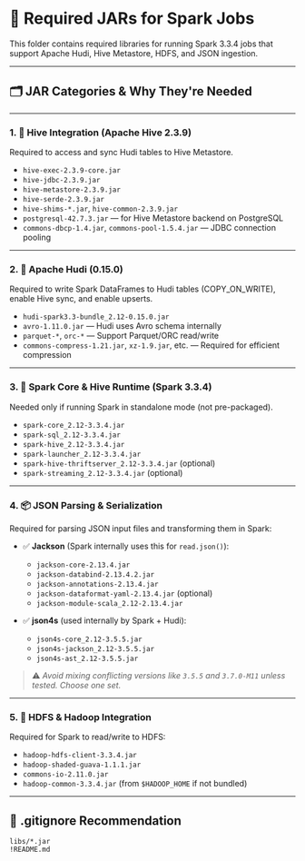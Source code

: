 # 🔧 Required JARs for Spark Jobs

This folder contains required libraries for running Spark 3.3.4 jobs that support Apache Hudi, Hive Metastore, HDFS, and JSON ingestion.

---

## 🗂️ JAR Categories & Why They're Needed

---

### 1. 🐘 Hive Integration (Apache Hive 2.3.9)

Required to access and sync Hudi tables to Hive Metastore.

- `hive-exec-2.3.9-core.jar`
- `hive-jdbc-2.3.9.jar`
- `hive-metastore-2.3.9.jar`
- `hive-serde-2.3.9.jar`
- `hive-shims-*.jar`, `hive-common-2.3.9.jar`
- `postgresql-42.7.3.jar` — for Hive Metastore backend on PostgreSQL
- `commons-dbcp-1.4.jar`, `commons-pool-1.5.4.jar` — JDBC connection pooling

---

### 2. 🔁 Apache Hudi (0.15.0)

Required to write Spark DataFrames to Hudi tables (COPY_ON_WRITE), enable Hive sync, and enable upserts.

- `hudi-spark3.3-bundle_2.12-0.15.0.jar`
- `avro-1.11.0.jar` — Hudi uses Avro schema internally
- `parquet-*`, `orc-*` — Support Parquet/ORC read/write
- `commons-compress-1.21.jar`, `xz-1.9.jar`, etc. — Required for efficient compression

---

### 3. 🧬 Spark Core & Hive Runtime (Spark 3.3.4)

Needed only if running Spark in standalone mode (not pre-packaged).

- `spark-core_2.12-3.3.4.jar`
- `spark-sql_2.12-3.3.4.jar`
- `spark-hive_2.12-3.3.4.jar`
- `spark-launcher_2.12-3.3.4.jar`
- `spark-hive-thriftserver_2.12-3.3.4.jar` (optional)
- `spark-streaming_2.12-3.3.4.jar` (optional)

---

### 4. 📦 JSON Parsing & Serialization

Required for parsing JSON input files and transforming them in Spark:

- ✅ **Jackson** (Spark internally uses this for `read.json()`):
  - `jackson-core-2.13.4.jar`
  - `jackson-databind-2.13.4.2.jar`
  - `jackson-annotations-2.13.4.jar`
  - `jackson-dataformat-yaml-2.13.4.jar` (optional)
  - `jackson-module-scala_2.12-2.13.4.jar`

- ✅ **json4s** (used internally by Spark + Hudi):
  - `json4s-core_2.12-3.5.5.jar`
  - `json4s-jackson_2.12-3.5.5.jar`
  - `json4s-ast_2.12-3.5.5.jar`

> ⚠️ *Avoid mixing conflicting versions like `3.5.5` and `3.7.0-M11` unless tested. Choose one set.*

---

### 5. 📂 HDFS & Hadoop Integration

Required for Spark to read/write to HDFS:

- `hadoop-hdfs-client-3.3.4.jar`
- `hadoop-shaded-guava-1.1.1.jar`
- `commons-io-2.11.0.jar`
- `hadoop-common-3.3.4.jar` (from `$HADOOP_HOME` if not bundled)

---

## 📝 .gitignore Recommendation

```gitignore
libs/*.jar
!README.md
